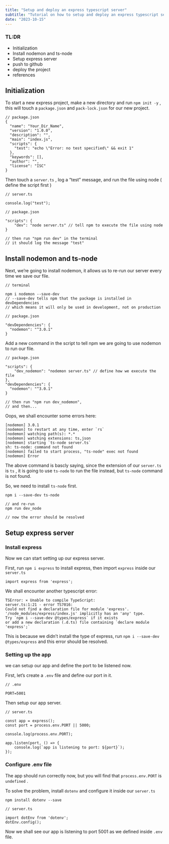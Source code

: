 ```yaml
---
title: "Setup and deploy an express typescript server"
subtitle: "Tutorial on how to setup and deploy an express typescript server."
date: "2023-10-15"
---
```


### TL:DR

- Initialization
- Install nodemon and ts-node
- Setup express server
- push to github
- deploy the project
- references

## Initialization

To start a new express project, make a new directory and run `npm init -y` , this will touch a `package.json` and `pack-lock.json` for our new project.

```tsx
// package.json
{
  "name": "Your_Dir_Name",
  "version": "1.0.0",
  "description": "",
  "main": "index.js",
  "scripts": {
    "test": "echo \"Error: no test specified\" && exit 1"
  },
  "keywords": [],
  "author": "",
  "license": "ISC"
}
```

Then touch a `server.ts` , log a “test” message, and run the file using node ( define the script first )

```tsx
// server.ts

console.log("test");
```

```tsx
// package.json

"scripts": {
	"dev": "node server.ts" // tell npm to execute the file using node
}

// then run "npm run dev" in the terminal
// it should log the message "test"
```

## Install nodemon and ts-node

Next, we’re going to install nodemon, it allows us to re-run our server every time we save our file.

```tsx
// terminal

npm i nodemon --save-dev
// --save-dev tells npm that the package is installed in devDependencies 
// which means it will only be used in development, not on production
```

```tsx
// package.json

"devDependencies": {
  "nodemon": "^3.0.1"
}
```

Add a new command in the script to tell npm we are going to use nodemon to run our file.

```tsx
// package.json

"scripts": {
	"dev_nodemon": "nodemon server.ts" // define how we execute the file
},
"devDependencies": {
  "nodemon": "^3.0.1"
}

// then run "npm run dev_nodemon", 
// and then...
```

Oops, we shall encounter some errors here:

```tsx
[nodemon] 3.0.1
[nodemon] to restart at any time, enter `rs`
[nodemon] watching path(s): *.*
[nodemon] watching extensions: ts,json
[nodemon] starting `ts-node server.ts`
sh: ts-node: command not found
[nodemon] failed to start process, "ts-node" exec not found
[nodemon] Error
```

The above command is bascly saying, since the extension of our `server.ts` is `ts` , it is going to use `ts-node` to run the file instead, but `ts-node` command is not found.

So, we need to install `ts-node` first.

```tsx
npm i --save-dev ts-node

// and re-run
npm run dev_node

// now the error should be resolved
```

## Setup express server

### Install express

Now we can start setting up our express server.

First, run `npm i express` to install express, then import `express` inside our `server.ts`

```tsx
import express from 'express';
```

We shall encounter another typescript error:

```tsx
TSError: ⨯ Unable to compile TypeScript:
server.ts:1:21 - error TS7016: 
Could not find a declaration file for module 'express'. 
'/node_modules/express/index.js' implicitly has an 'any' type.
Try `npm i --save-dev @types/express` if it exists 
or add a new declaration (.d.ts) file containing `declare module 'express';`
```

This is because we didn’t install the type of express, run `npm i --save-dev @types/express` and this error should be resolved.

### Setting up the app

we can setup our app and define the port to be listened now.

First, let’s create a `.env` file and define our port in it.

```tsx
// .env

PORT=5001
```

Then setup our app server.

```tsx
// server.ts

const app = express();
const port = process.env.PORT || 5000;

console.log(process.env.PORT);

app.listen(port, () => {
	console.log(`app is listening to port: ${port}`);
});
```

### Configure .env file

The app should run correctly now, but you will find that `process.env.PORT` is `undefined` .

To solve the problem, install `dotenv` and configure it inside our `server.ts`

```tsx
npm install dotenv --save
```

```tsx
// server.ts

import dotEnv from 'dotenv';
dotEnv.config();
```

Now we shall see our app is listening to port 5001 as we defined inside `.env` file.